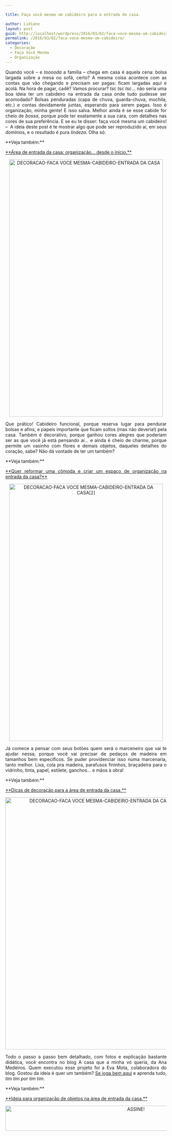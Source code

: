 ```yaml
---

title: Faça você mesma um cabideiro para a entrada de casa.

author: Lidiane
layout: post
guid: http://localhost/wordpress/2016/03/02/faca-voce-mesma-um-cabideiro/
permalink: /2016/03/02/faca-voce-mesma-um-cabideiro/
categories:
  - Decoração
  - Faça Você Mesma
  - Organização
---
```

<p align="justify">
  Quando você – e <em>tooooda</em> a família – chega em casa é aquela cena: bolsa largada sobre a mesa ou sofá, certo? A mesma coisa acontece com as contas que vão chegando e precisam ser pagas: ficam largadas aqui e acolá. Na hora de pagar, cadê? Vamos procurar? <em>tsc tsc tsc</em>… não seria uma boa ideia ter um cabideiro na entrada da casa onde tudo pudesse ser acomodado? Bolsas penduradas (capa de chuva, guarda-chuva, mochila, etc.) e contas devidamente juntas, esperando para serem pagas. Isso é organização, minha gente! E isso salva. Melhor ainda é se esse cabide for cheio de <em>bossa</em>, porque pode ter exatamente a sua cara, com detalhes nas cores de sua preferência. E se eu te disser: faça você mesma um cabideiro! &#8211;  A ideia deste post é te mostrar algo que pode ser reproduzido aí, em seus domínios, e o resultado é pura <em>lindeza</em>. Olha só:
</p>

<p align="justify">
  **Veja também:**
</p>

<p align="justify">
  <a href="http://www.decoracaodacasa.com/area-de-entrada-da-casa/" target="_blank">**Área de entrada da casa: organização… desde o início.**</a>
</p>

<p align="center">
  <img class="alignnone size-full wp-image-12025" src="http://www.trololodemulher.com.br/blog/wp-content/uploads/2016/03/DECORACAO-FACA-VOCE-MESMA-CABIDEIRO-ENTRADA-DA-CASA.jpg" alt="DECORACAO-FACA VOCE MESMA-CABIDEIRO-ENTRADA DA CASA" width="480" height="800" />
</p>

<p align="justify">
  Que prático! Cabideiro funcional, porque reserva lugar para pendurar bolsas e afins, e papeis importante que ficam soltos (mas não deveria!) pela casa. Também é decorativo, porque ganhou cores alegres que poderiam ser as que você já está pensando aí… e ainda é cheio de charme, porque permite um vasinho com flores e demais objetos, daqueles detalhes do coração, sabe? Não dá vontade de ter um também?
</p>

<p align="justify">
  **Veja também:**
</p>

<p align="justify">
  <a href="http://www.decoracaodacasa.com/comoda-hall-de-entrada/" target="_blank">**Quer reformar uma cômoda e criar um espaço de organização na entrada da casa?**</a>
</p>

<p align="center">
  <img class="alignnone size-full wp-image-12026" src="http://www.trololodemulher.com.br/blog/wp-content/uploads/2016/03/DECORACAO-FACA-VOCE-MESMA-CABIDEIRO-ENTRADA-DA-CASA2.jpg" alt="DECORACAO-FACA VOCE MESMA-CABIDEIRO-ENTRADA DA CASA[2]" width="480" height="800" />
</p>

<p align="justify">
  Já comece a pensar com seus botões quem será o marceneiro que vai te ajudar nessa, porque você vai precisar de pedaços de madeira em tamanhos bem específicos. Se puder providenciar isso numa marcenaria, tanto melhor. Lixa, cola pra madeira, parafusos fininhos, braçadeira para o vidrinho, tinta, papel, estilete, ganchos… e mãos à obra!
</p>

<p align="justify">
  **Veja também:**
</p>

<p align="justify">
  <a href="http://www.trololodemulher.com.br/2009/02/16/area-de-entrada/" target="_blank">**Dicas de decoração para a área de entrada da casa.**</a>
</p>

<p align="center">
  <img class="alignnone size-full wp-image-12027" src="http://www.trololodemulher.com.br/blog/wp-content/uploads/2016/03/DECORACAO-FACA-VOCE-MESMA-CABIDEIRO-ENTRADA-DA-CASA3.jpg" alt="DECORACAO-FACA VOCE MESMA-CABIDEIRO-ENTRADA DA CASA[3]" width="600" height="784" />
</p>

<p align="justify">
  Todo o passo a passo bem detalhado, com fotos e explicação bastante didática, você encontra no blog A casa que a minha vó queria, da Ana Medeiros. Quem executou esse projeto foi a Eva Mota, colaboradora do blog. Gostou da ideia é quer um também? <a href="http://www.acasaqueaminhavoqueria.com/faca-voce-mesmo-um-cabideiro-super-charmoso-e-com-varias-utilidades/" target="_blank">Se joga bem aqui</a> e aprenda tudo, <em>tim tim por tim tim</em>.
</p>

<p align="justify">
  **Veja também:**
</p>

<p align="justify">
  <a href="http://www.trololodemulher.com.br/2009/01/17/organizacao-area-entrada/" target="_blank">**Ideia para organização de objetos na área de entrada da casa.**</a>
</p>

<p align="center">
  <a href="http://feedburner.google.com/fb/a/mailverify?uri=blogBichaFemea&loc=en_US" target="_blank"><img class="alignnone size-full wp-image-10439" src="http://www.trololodemulher.com.br/blog/wp-content/uploads/2014/09/ASSINE.png" alt="ASSINE!" width="800" height="78" /></a>
</p>

<p align="justify">